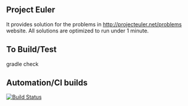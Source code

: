 Project Euler
--------------
It provides solution for the problems in http://projecteuler.net/problems website.
All solutions are optimized to run under 1 minute.

To Build/Test
---------------
gradle check

Automation/CI builds
------------------------
[![Build Status](https://travis-ci.org/bala-sankar/ProjectEuler.svg?branch=master)](https://travis-ci.org/bala-sankar/ProjectEuler)